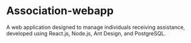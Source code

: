 # Association-webapp
A web application designed to manage individuals receiving assistance, developed using React.js, Node.js, Ant Design, and PostgreSQL.
